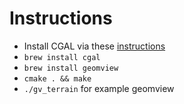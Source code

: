 # Instructions

- Install CGAL via these [instructions](https://doc.cgal.org/latest/Manual/installation.html)
- `brew install cgal`
- `brew install geomview`
- `cmake . && make`
- `./gv_terrain` for example geomview
